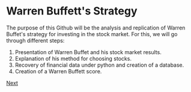 # Warren Buffett's Strategy

The purpose of this Github will be the analysis and replication of Warren Buffet's strategy for investing in the stock market.
For this, we will go through different steps:
1. Presentation of Warren Buffet and his stock market results.
2. Explanation of his method for choosing stocks.
3. Recovery of financial data under python and creation of a database.
4. Creation of a Warren Buffett score.

[Next](https://github.com/Germain24/Warren-Buffet-s-strategy/tree/main/English/1.%20Presentation)